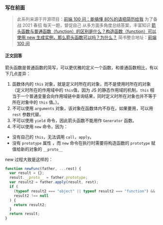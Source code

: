 ### 写在前面

> 此系列来源于开源项目：[前端 100 问：能搞懂 80%的请把简历给我](https://github.com/yygmind/blog/issues/43)
> 为了备战 2021 春招
> 每天一题，督促自己
> 从多方面多角度总结答案，丰富知识
> [箭头函数与普通函数（function）的区别是什么？构造函数（function）可以使用 new 生成实例，那么箭头函数可以吗？为什么？](https://github.com/Advanced-Frontend/Daily-Interview-Question/issues/100)
> 简书整合地址：[前端 100 问](https://www.jianshu.com/c/70e2e00df1b0)

#### 正文回答

箭头函数是普通函数的简写，可以更优雅的定义一个函数，和普通函数相比，有以下几点差异：

1. 函数体内的 `this` 对象，就是定义时所在的对象，而不是使用时所在的对象（定义时所在的作用域中的 `this`值，因为 JS 的静态作用域的机制，`this` 相当于一个普通变量会向作用域链中查询结果，同时定义时所在对象也并不等于所在对象中的 `this` 值。）。
2. 不可以使用 `arguments` 对象，该对象在函数体内不存在。如果要用，可以用 `rest` 参数代替。
3. 不可以使用 `yield` 命令，因此箭头函数不能用作 `Generator` 函数。
4. 不可以使用 `new` 命令，因为：

- 没有自己的 `this`，无法调用 `call`，`apply`。
- 没有 `prototype` 属性 ，而 `new` 命令在执行时需要将构造函数的 `prototype` 赋值给新的对象的 `__proto__`

new 过程大致是这样的：

```js
function newFunc(father, ...rest) {
  var result = {};
  result.__proto__ = father.prototype;
  var result2 = father.apply(result, rest);
  if (
    (typeof result2 === "object" || typeof result2 === "function") &&
    result2 !== null
  ) {
    return result2;
  }
  return result;
}
```
